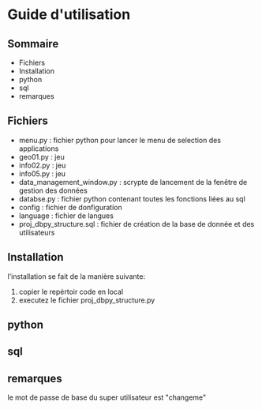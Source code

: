 # Guide d'utilisation

## Sommaire
- Fichiers
- Installation
- python
- sql
- remarques
## Fichiers
- menu.py : fichier python pour lancer le menu de selection des applications
- geo01.py : jeu
- info02.py : jeu
- info05.py : jeu
- data_management_window.py : scrypte de lancement de la fenêtre de gestion des données
- databse.py : fichier python contenant toutes les fonctions liées au sql
- config : fichier de donfiguration
- language : fichier de langues
- proj_dbpy_structure.sql : fichier de création de la base de donnée et des utilisateurs
## Installation
l'installation se fait de la manière suivante:
1. copier le repértoir code en local
2. executez le fichier proj_dbpy_structure.py
## python
## sql
## remarques
le mot de passe de base du super utilisateur est "changeme"